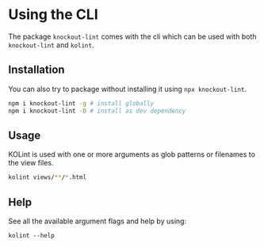 # Using the CLI

The package `knockout-lint` comes with the cli which can be used with both `knockout-lint` and `kolint`.

## Installation

You can also try to package without installing it using `npx knockout-lint`.

```sh
npm i knockout-lint -g # install globally
npm i knockout-lint -D # install as dev dependency
```

## Usage
KOLint is used with one or more arguments as glob patterns or filenames to the view files.

```sh
kolint views/**/*.html
```

## Help

See all the available argument flags and help by using:

```
kolint --help
```
